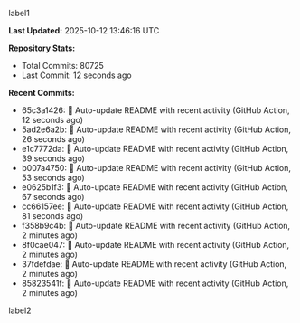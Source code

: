 
label1 
<!-- ACTIVITY_START -->
**Last Updated:** 2025-10-12 13:46:16 UTC

**Repository Stats:**
- Total Commits: 80725
- Last Commit: 12 seconds ago

**Recent Commits:**
- 65c3a1426: 🤖 Auto-update README with recent activity (GitHub Action, 12 seconds ago)
- 5ad2e6a2b: 🤖 Auto-update README with recent activity (GitHub Action, 26 seconds ago)
- e1c7772da: 🤖 Auto-update README with recent activity (GitHub Action, 39 seconds ago)
- b007a4750: 🤖 Auto-update README with recent activity (GitHub Action, 53 seconds ago)
- e0625b1f3: 🤖 Auto-update README with recent activity (GitHub Action, 67 seconds ago)
- cc66157ee: 🤖 Auto-update README with recent activity (GitHub Action, 81 seconds ago)
- f358b9c4b: 🤖 Auto-update README with recent activity (GitHub Action, 2 minutes ago)
- 8f0cae047: 🤖 Auto-update README with recent activity (GitHub Action, 2 minutes ago)
- 37fdefdae: 🤖 Auto-update README with recent activity (GitHub Action, 2 minutes ago)
- 85823541f: 🤖 Auto-update README with recent activity (GitHub Action, 2 minutes ago)
<!-- ACTIVITY_END -->

label2
